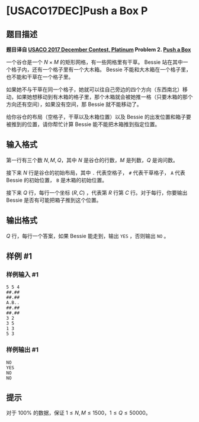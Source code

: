 # [USACO17DEC]Push a Box P

## 题目描述

**题目译自 [USACO 2017 December Contest, Platinum](http://usaco.org/index.php?page=dec17results) Problem 2. [Push a Box](http://usaco.org/index.php?page=viewproblem2&cpid=769)**

一个谷仓是一个 $N \times M$ 的矩形网格，有一些网格里有干草。 Bessie 站在其中一个格子内，还有一个格子里有一个大木箱。 Bessie 不能和大木箱在一个格子里，也不能和干草在一个格子里。

如果她不与干草在同一个格子，她就可以往自己旁边的四个方向（东西南北）移动，如果她想移动到有木箱的格子里，那个木箱就会被她推一格（只要木箱的那个方向还有空间），如果没有空间，那 Bessie 就不能移动了。

给你谷仓的布局（空格子，干草以及木箱位置）以及 Bessie 的出发位置和箱子要被推到的位置，请你帮忙计算 Bessie 能不能把木箱推到指定位置。

## 输入格式

第一行有三个数 $N,M,Q$，其中 $N$ 是谷仓的行数，$M$ 是列数，$Q$ 是询问数。

接下来 $N$ 行是谷仓的初始布局，其中 `.` 代表空格子， `#` 代表干草格子， `A` 代表 Bessie 的初始位置， `B` 是木箱的初始位置。

接下来 $Q$ 行，每行一个坐标 $(R,C)$ ，代表第 $R$ 行第 $C$ 行。对于每行，你要输出 Bessie 是否有可能把箱子推到这个位置。

## 输出格式

$Q$ 行，每行一个答案，如果 Bessie 能走到，输出 `YES` ，否则输出 `NO` 。

## 样例 #1

### 样例输入 #1
```
5 5 4
##.##
##.##
A.B..
##.##
##.##
3 2
3 5
1 3
5 3
```

### 样例输出 #1

```
NO
YES
NO
NO
```

## 提示

对于 $100\%$ 的数据，保证 $1\leq N,M \leq 1500$，$1\leq Q\leq 50000$。
